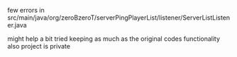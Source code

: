 few errors in src/main/java/org/zeroBzeroT/serverPingPlayerList/listener/ServerListListener.java

might help a bit
tried keeping as much as the original codes functionality
also project is private
